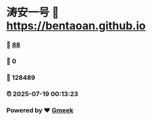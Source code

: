 # 涛安一号 :link: https://bentaoan.github.io 
### :page_facing_up: [88](https://bentaoan.github.io/tag.html) 
### :speech_balloon: 0 
### :hibiscus: 128489 
### :alarm_clock: 2025-07-19 00:13:23 
### Powered by :heart: [Gmeek](https://github.com/Meekdai/Gmeek)
